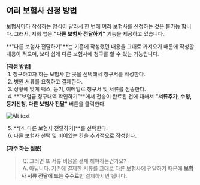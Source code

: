 ## 여러 보험사 신청 방법  

보험사마다 작성하는 양식이 달라서 한 번에 여러 보험사를 신청하는 것은 불가능 합니다. 그래서, 저희 앱은 **"다른 보험사 전달하기"** 기능을 제공하고 있습니다.  

**"다른 보험사 전달하기"**는 기존에 작성했던 내용을 그대로 가져오기 때문에 작성할 내용이 적으며, 보다 쉽게 다른 보험사에 청구를 할 수 있는 기능입니다.  

**[작성 방법]**  
&nbsp;1. 청구하고자 하는 보험사 한 곳을 선택해서 청구서를 작성한다.  
&nbsp;2. 병원 서류를 요청하고 결제한다.  
&nbsp;3. 상황에 맞게 팩스, 등기, 이메일로 청구서 및 서류를 전송한다.  
&nbsp;4. **"보험금 청구내역 확인하기"**에서 전송이 완료된 건에 대해서 **"서류추가, 수정, 등기신청, 다른 보험사 전달"** 버튼을 클릭한다. 
 
![Alt text](https://raw.githubusercontent.com/onvit/onvit.github.io/master/blog/additionalFunction.png)  

&nbsp;5. **[4. 다른 보험사 전달하기]**를 선택한다.  
&nbsp;6. 다른 보험사 선택 및 비어있는 칸을 추가적으로 작성한다.  
  
**[자주 하는 질문]**  
>&nbsp;Q. 그러면 또 서류 비용을 결제 해야하는건가요?  
>&nbsp;A. 아닙니다. 기존에 결제한 서류를 그대로 다른 보험사에 전달하기 때문에 **보험사 서류 전달에 드는 수수료**만 결제하시면 됩니다.  
